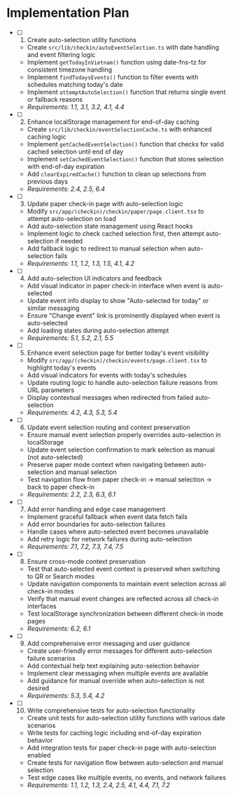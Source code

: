 # Implementation Plan

- [ ] 1. Create auto-selection utility functions
  - Create `src/lib/checkin/autoEventSelection.ts` with date handling and event filtering logic
  - Implement `getTodayInVietnam()` function using date-fns-tz for consistent timezone handling
  - Implement `findTodaysEvents()` function to filter events with schedules matching today's date
  - Implement `attemptAutoSelection()` function that returns single event or fallback reasons
  - _Requirements: 1.1, 3.1, 3.2, 4.1, 4.4_

- [ ] 2. Enhance localStorage management for end-of-day caching
  - Create `src/lib/checkin/eventSelectionCache.ts` with enhanced caching logic
  - Implement `getCachedEventSelection()` function that checks for valid cached selection until end of day
  - Implement `setCachedEventSelection()` function that stores selection with end-of-day expiration
  - Add `clearExpiredCache()` function to clean up selections from previous days
  - _Requirements: 2.4, 2.5, 6.4_

- [ ] 3. Update paper check-in page with auto-selection logic
  - Modify `src/app/(checkin)/checkin/paper/page.client.tsx` to attempt auto-selection on load
  - Add auto-selection state management using React hooks
  - Implement logic to check cached selection first, then attempt auto-selection if needed
  - Add fallback logic to redirect to manual selection when auto-selection fails
  - _Requirements: 1.1, 1.2, 1.3, 1.5, 4.1, 4.2_

- [ ] 4. Add auto-selection UI indicators and feedback
  - Add visual indicator in paper check-in interface when event is auto-selected
  - Update event info display to show "Auto-selected for today" or similar messaging
  - Ensure "Change event" link is prominently displayed when event is auto-selected
  - Add loading states during auto-selection attempt
  - _Requirements: 5.1, 5.2, 2.1, 5.5_

- [ ] 5. Enhance event selection page for better today's event visibility
  - Modify `src/app/(checkin)/checkin/events/page.client.tsx` to highlight today's events
  - Add visual indicators for events with today's schedules
  - Update routing logic to handle auto-selection failure reasons from URL parameters
  - Display contextual messages when redirected from failed auto-selection
  - _Requirements: 4.2, 4.3, 5.3, 5.4_

- [ ] 6. Update event selection routing and context preservation
  - Ensure manual event selection properly overrides auto-selection in localStorage
  - Update event selection confirmation to mark selection as manual (not auto-selected)
  - Preserve paper mode context when navigating between auto-selection and manual selection
  - Test navigation flow from paper check-in → manual selection → back to paper check-in
  - _Requirements: 2.2, 2.3, 6.3, 6.1_

- [ ] 7. Add error handling and edge case management
  - Implement graceful fallback when event data fetch fails
  - Add error boundaries for auto-selection failures
  - Handle cases where auto-selected event becomes unavailable
  - Add retry logic for network failures during auto-selection
  - _Requirements: 7.1, 7.2, 7.3, 7.4, 7.5_

- [ ] 8. Ensure cross-mode context preservation
  - Test that auto-selected event context is preserved when switching to QR or Search modes
  - Update navigation components to maintain event selection across all check-in modes
  - Verify that manual event changes are reflected across all check-in interfaces
  - Test localStorage synchronization between different check-in mode pages
  - _Requirements: 6.2, 6.1_

- [ ] 9. Add comprehensive error messaging and user guidance
  - Create user-friendly error messages for different auto-selection failure scenarios
  - Add contextual help text explaining auto-selection behavior
  - Implement clear messaging when multiple events are available
  - Add guidance for manual override when auto-selection is not desired
  - _Requirements: 5.3, 5.4, 4.2_

- [ ] 10. Write comprehensive tests for auto-selection functionality
  - Create unit tests for auto-selection utility functions with various date scenarios
  - Write tests for caching logic including end-of-day expiration behavior
  - Add integration tests for paper check-in page with auto-selection enabled
  - Create tests for navigation flow between auto-selection and manual selection
  - Test edge cases like multiple events, no events, and network failures
  - _Requirements: 1.1, 1.2, 1.3, 2.4, 2.5, 4.1, 4.4, 7.1, 7.2_